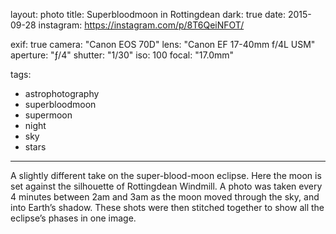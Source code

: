 layout: photo
title: Superbloodmoon in Rottingdean
dark: true
date: 2015-09-28
instagram: https://instagram.com/p/8T6QeiNFOT/

exif: true
camera: "Canon EOS 70D"
lens: "Canon EF 17-40mm f/4L USM"
aperture: "ƒ/4"
shutter: "1/30"
iso: 100
focal: "17.0mm"

tags:
  - astrophotography
  - superbloodmoon
  - supermoon
  - night
  - sky
  - stars
---

A slightly different take on the super-blood-moon eclipse. Here the moon is set against the silhouette of Rottingdean Windmill. A photo was taken every 4 minutes between 2am and 3am as the moon moved through the sky, and into Earth’s shadow. These shots were then stitched together to show all the eclipse’s phases in one image.
